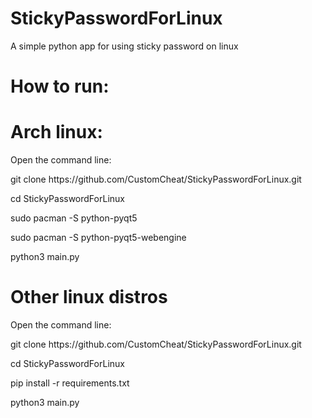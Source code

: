 # StickyPasswordForLinux
A simple python app for using sticky password on linux

<h1>How to run:</h1>
<h1>Arch linux:</h1>
<p>Open the command line:</p>
<p>git clone https://github.com/CustomCheat/StickyPasswordForLinux.git</p>
<p>cd StickyPasswordForLinux</p>
<p>sudo pacman -S python-pyqt5</p>
<p>sudo pacman -S python-pyqt5-webengine</p>
<p>python3 main.py</p>

<h1> Other linux distros </h1>
<p>Open the command line:</p>
<p>git clone https://github.com/CustomCheat/StickyPasswordForLinux.git</p>
<p>cd StickyPasswordForLinux</p>
<p>pip install -r requirements.txt</p>
<p>python3 main.py</p>
